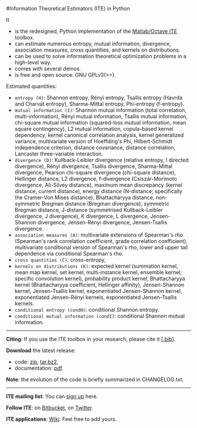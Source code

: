 #Information Theoretical Estimators (ITE) in Python

It

* is the redesigned, Python implementation of the [Matlab/Octave ITE](https://bitbucket.org/szzoli/ite/) toolbox.
* can estimate numerous entropy, mutual information, divergence, association measures, cross quantities, and kernels on distributions.
* can be used to solve information theoretical optimization problems in a high-level way.
* comes with several demos.
* is free and open source: GNU GPLv3(>=).

Estimated quantities:

* `entropy (H)`: Shannon entropy, Rényi entropy, Tsallis entropy (Havrda and Charvát entropy), Sharma-Mittal entropy, Phi-entropy (f-entropy).
* `mutual information (I)`: Shannon mutual information (total correlation, multi-information), Rényi mutual information, Tsallis mutual information, chi-square mutual information (squared-loss mutual information, mean square contingency), L2 mutual information, copula-based kernel dependency, kernel canonical correlation analysis, kernel generalized variance, multivariate version of Hoeffding's Phi, Hilbert-Schmidt independence criterion, distance covariance, distance correlation, Lancaster three-variable interaction.
* `divergence (D)`: Kullback-Leibler divergence (relative entropy, I directed divergence), Rényi divergence, Tsallis divergence, Sharma-Mittal divergence, Pearson chi-square divergence (chi-square distance), Hellinger distance, L2 divergence, f-divergence (Csiszár-Morimoto divergence, Ali-Silvey distance), maximum mean discrepancy (kernel distance, current distance), energy distance (N-distance; specifically the Cramer-Von Mises distance), Bhattacharyya distance, non-symmetric Bregman distance (Bregman divergence), symmetric Bregman distance,  J-distance (symmetrised Kullback-Leibler divergence, J divergence), K divergence, L divergence, Jensen-Shannon divergence, Jensen-Rényi divergence, Jensen-Tsallis divergence.
* `association measures (A)`: multivariate extensions of Spearman's rho (Spearman's rank correlation coefficient, grade correlation coefficient), multivariate conditional version of Spearman's rho, lower and upper tail dependence via conditional Spearman's rho.
* `cross quantities (C)`: cross-entropy,
* `kernels on distributions (K)`: expected kernel (summation kernel, mean map kernel, set kernel, multi-instance kernel, ensemble kernel; specific convolution kernel), probability product kernel, Bhattacharyya kernel (Bhattacharyya coefficient, Hellinger affinity), Jensen-Shannon kernel, Jensen-Tsallis kernel, exponentiated Jensen-Shannon kernel, exponentiated Jensen-Rényi kernels, exponentiated Jensen-Tsallis kernels.
* `conditional entropy (condH)`: conditional Shannon entropy.
* `conditional mutual information (condI)`: conditional Shannon mutual information.

* * *

**Citing**: If you use the ITE toolbox in your research, please cite it \[[.bib](http://www.cmap.polytechnique.fr/~zoltan.szabo/ITE.bib)\].

**Download** the latest release:

- code: [zip](https://bitbucket.org/szzoli/ite-in-python/downloads/ITE-1.1_code.zip), [tar.bz2](https://bitbucket.org/szzoli/ite-in-python/downloads/ITE-1.1_code.tar.bz2),
- documentation: [pdf](https://bitbucket.org/szzoli/ite-in-python/downloads/ITE-1.1_documentation.pdf).

**Note**: the evolution of the code is briefly summarized in CHANGELOG.txt.

* * *

**ITE mailing list**: You can [sign up](https://groups.google.com/d/forum/itetoolbox) here.

**Follow ITE**: on [Bitbucket](https://bitbucket.org/szzoli/ite-in-python/follow), on [Twitter](https://twitter.com/ITEtoolbox).

**ITE applications**: [Wiki](https://bitbucket.org/szzoli/ite/wiki). Feel free to add yours.
